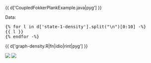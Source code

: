 
{{ d['CoupledFokkerPlankExample.java|pyg'] }}

Data:

<pre>
{% for l in d['state-1-density'].split("\n")[0:10] -%}
{{ l }}
{% endfor -%}
</pre>

{{ d['graph-density.R|fn|idio|rint|pyg'] }}

<img src="/{{ OG_VERSION }}/analytics/state-1-plot.png" />
<img src="/{{ OG_VERSION }}/analytics/state-2-plot.png" />

